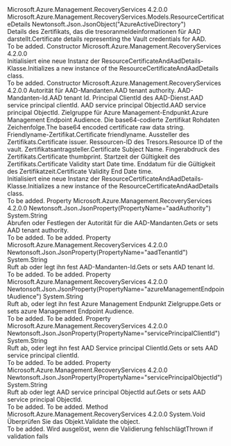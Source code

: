 <Type Name="ResourceCertificateAndAadDetails" FullName="Microsoft.Azure.Management.RecoveryServices.Models.ResourceCertificateAndAadDetails">
  <TypeSignature Language="C#" Value="public class ResourceCertificateAndAadDetails : Microsoft.Azure.Management.RecoveryServices.Models.ResourceCertificateDetails" />
  <TypeSignature Language="ILAsm" Value=".class public auto ansi beforefieldinit ResourceCertificateAndAadDetails extends Microsoft.Azure.Management.RecoveryServices.Models.ResourceCertificateDetails" />
  <TypeSignature Language="DocId" Value="T:Microsoft.Azure.Management.RecoveryServices.Models.ResourceCertificateAndAadDetails" />
  <TypeSignature Language="VB.NET" Value="Public Class ResourceCertificateAndAadDetails&#xA;Inherits ResourceCertificateDetails" />
  <TypeSignature Language="F#" Value="type ResourceCertificateAndAadDetails = class&#xA;    inherit ResourceCertificateDetails" />
  <AssemblyInfo>
    <AssemblyName>Microsoft.Azure.Management.RecoveryServices</AssemblyName>
    <AssemblyVersion>4.2.0.0</AssemblyVersion>
  </AssemblyInfo>
  <Base>
    <BaseTypeName>Microsoft.Azure.Management.RecoveryServices.Models.ResourceCertificateDetails</BaseTypeName>
  </Base>
  <Interfaces />
  <Attributes>
    <Attribute>
      <AttributeName>Newtonsoft.Json.JsonObject("AzureActiveDirectory")</AttributeName>
    </Attribute>
  </Attributes>
  <Docs>
    <summary>
            <span data-ttu-id="aa25d-101">Details des Zertifikats, das die tresoranmeldeinformationen für AAD darstellt.</span><span class="sxs-lookup"><span data-stu-id="aa25d-101">Certificate details representing the Vault credentials for AAD.</span></span>
            </summary>
    <remarks>To be added.</remarks>
  </Docs>
  <Members>
    <Member MemberName=".ctor">
      <MemberSignature Language="C#" Value="public ResourceCertificateAndAadDetails ();" />
      <MemberSignature Language="ILAsm" Value=".method public hidebysig specialname rtspecialname instance void .ctor() cil managed" />
      <MemberSignature Language="DocId" Value="M:Microsoft.Azure.Management.RecoveryServices.Models.ResourceCertificateAndAadDetails.#ctor" />
      <MemberSignature Language="VB.NET" Value="Public Sub New ()" />
      <MemberType>Constructor</MemberType>
      <AssemblyInfo>
        <AssemblyName>Microsoft.Azure.Management.RecoveryServices</AssemblyName>
        <AssemblyVersion>4.2.0.0</AssemblyVersion>
      </AssemblyInfo>
      <Parameters />
      <Docs>
        <summary>
            <span data-ttu-id="aa25d-102">Initialisiert eine neue Instanz der ResourceCertificateAndAadDetails-Klasse.</span><span class="sxs-lookup"><span data-stu-id="aa25d-102">Initializes a new instance of the ResourceCertificateAndAadDetails class.</span></span>
            </summary>
        <remarks>To be added.</remarks>
      </Docs>
    </Member>
    <Member MemberName=".ctor">
      <MemberSignature Language="C#" Value="public ResourceCertificateAndAadDetails (string aadAuthority, string aadTenantId, string servicePrincipalClientId, string servicePrincipalObjectId, string azureManagementEndpointAudience, byte[] certificate = null, string friendlyName = null, string issuer = null, Nullable&lt;long&gt; resourceId = null, string subject = null, string thumbprint = null, Nullable&lt;DateTime&gt; validFrom = null, Nullable&lt;DateTime&gt; validTo = null);" />
      <MemberSignature Language="ILAsm" Value=".method public hidebysig specialname rtspecialname instance void .ctor(string aadAuthority, string aadTenantId, string servicePrincipalClientId, string servicePrincipalObjectId, string azureManagementEndpointAudience, unsigned int8[] certificate, string friendlyName, string issuer, valuetype System.Nullable`1&lt;int64&gt; resourceId, string subject, string thumbprint, valuetype System.Nullable`1&lt;valuetype System.DateTime&gt; validFrom, valuetype System.Nullable`1&lt;valuetype System.DateTime&gt; validTo) cil managed" />
      <MemberSignature Language="DocId" Value="M:Microsoft.Azure.Management.RecoveryServices.Models.ResourceCertificateAndAadDetails.#ctor(System.String,System.String,System.String,System.String,System.String,System.Byte[],System.String,System.String,System.Nullable{System.Int64},System.String,System.String,System.Nullable{System.DateTime},System.Nullable{System.DateTime})" />
      <MemberSignature Language="VB.NET" Value="Public Sub New (aadAuthority As String, aadTenantId As String, servicePrincipalClientId As String, servicePrincipalObjectId As String, azureManagementEndpointAudience As String, Optional certificate As Byte() = null, Optional friendlyName As String = null, Optional issuer As String = null, Optional resourceId As Nullable(Of Long) = null, Optional subject As String = null, Optional thumbprint As String = null, Optional validFrom As Nullable(Of DateTime) = null, Optional validTo As Nullable(Of DateTime) = null)" />
      <MemberSignature Language="F#" Value="new Microsoft.Azure.Management.RecoveryServices.Models.ResourceCertificateAndAadDetails : string * string * string * string * string * byte[] * string * string * Nullable&lt;int64&gt; * string * string * Nullable&lt;DateTime&gt; * Nullable&lt;DateTime&gt; -&gt; Microsoft.Azure.Management.RecoveryServices.Models.ResourceCertificateAndAadDetails" Usage="new Microsoft.Azure.Management.RecoveryServices.Models.ResourceCertificateAndAadDetails (aadAuthority, aadTenantId, servicePrincipalClientId, servicePrincipalObjectId, azureManagementEndpointAudience, certificate, friendlyName, issuer, resourceId, subject, thumbprint, validFrom, validTo)" />
      <MemberType>Constructor</MemberType>
      <AssemblyInfo>
        <AssemblyName>Microsoft.Azure.Management.RecoveryServices</AssemblyName>
        <AssemblyVersion>4.2.0.0</AssemblyVersion>
      </AssemblyInfo>
      <Parameters>
        <Parameter Name="aadAuthority" Type="System.String" />
        <Parameter Name="aadTenantId" Type="System.String" />
        <Parameter Name="servicePrincipalClientId" Type="System.String" />
        <Parameter Name="servicePrincipalObjectId" Type="System.String" />
        <Parameter Name="azureManagementEndpointAudience" Type="System.String" />
        <Parameter Name="certificate" Type="System.Byte[]" />
        <Parameter Name="friendlyName" Type="System.String" />
        <Parameter Name="issuer" Type="System.String" />
        <Parameter Name="resourceId" Type="System.Nullable&lt;System.Int64&gt;" />
        <Parameter Name="subject" Type="System.String" />
        <Parameter Name="thumbprint" Type="System.String" />
        <Parameter Name="validFrom" Type="System.Nullable&lt;System.DateTime&gt;" />
        <Parameter Name="validTo" Type="System.Nullable&lt;System.DateTime&gt;" />
      </Parameters>
      <Docs>
        <param name="aadAuthority"><span data-ttu-id="aa25d-103">Autorität für AAD-Mandanten.</span><span class="sxs-lookup"><span data-stu-id="aa25d-103">AAD tenant authority.</span></span></param>
        <param name="aadTenantId"><span data-ttu-id="aa25d-104">AAD-Mandanten-Id.</span><span class="sxs-lookup"><span data-stu-id="aa25d-104">AAD tenant Id.</span></span></param>
        <param name="servicePrincipalClientId"><span data-ttu-id="aa25d-105">Principal ClientId des AAD-Dienst.</span><span class="sxs-lookup"><span data-stu-id="aa25d-105">AAD service principal clientId.</span></span></param>
        <param name="servicePrincipalObjectId"><span data-ttu-id="aa25d-106">AAD service principal ObjectId.</span><span class="sxs-lookup"><span data-stu-id="aa25d-106">AAD service principal ObjectId.</span></span></param>
        <param name="azureManagementEndpointAudience"><span data-ttu-id="aa25d-107">Zielgruppe für Azure Management-Endpunkt.</span><span class="sxs-lookup"><span data-stu-id="aa25d-107">Azure Management Endpoint Audience.</span></span></param>
        <param name="certificate"><span data-ttu-id="aa25d-108">Die base64-codierte Zertifikat Rohdaten Zeichenfolge.</span><span class="sxs-lookup"><span data-stu-id="aa25d-108">The base64 encoded certificate raw data string.</span></span></param>
        <param name="friendlyName"><span data-ttu-id="aa25d-109">Friendlyname-Zertifikat.</span><span class="sxs-lookup"><span data-stu-id="aa25d-109">Certificate friendlyname.</span></span></param>
        <param name="issuer"><span data-ttu-id="aa25d-110">Aussteller des Zertifikats.</span><span class="sxs-lookup"><span data-stu-id="aa25d-110">Certificate issuer.</span></span></param>
        <param name="resourceId"><span data-ttu-id="aa25d-111">Ressourcen-ID des Tresors.</span><span class="sxs-lookup"><span data-stu-id="aa25d-111">Resource ID of the vault.</span></span></param>
        <param name="subject"><span data-ttu-id="aa25d-112">Zertifikatsantragsteller.</span><span class="sxs-lookup"><span data-stu-id="aa25d-112">Certificate Subject Name.</span></span></param>
        <param name="thumbprint"><span data-ttu-id="aa25d-113">Fingerabdruck des Zertifikats.</span><span class="sxs-lookup"><span data-stu-id="aa25d-113">Certificate thumbprint.</span></span></param>
        <param name="validFrom"><span data-ttu-id="aa25d-114">Startzeit der Gültigkeit des Zertifikats.</span><span class="sxs-lookup"><span data-stu-id="aa25d-114">Certificate Validity start Date time.</span></span></param>
        <param name="validTo"><span data-ttu-id="aa25d-115">Enddatum für die Gültigkeit des Zertifikatzeit.</span><span class="sxs-lookup"><span data-stu-id="aa25d-115">Certificate Validity End Date time.</span></span></param>
        <summary>
            <span data-ttu-id="aa25d-116">Initialisiert eine neue Instanz der ResourceCertificateAndAadDetails-Klasse.</span><span class="sxs-lookup"><span data-stu-id="aa25d-116">Initializes a new instance of the ResourceCertificateAndAadDetails class.</span></span>
            </summary>
        <remarks>To be added.</remarks>
      </Docs>
    </Member>
    <Member MemberName="AadAuthority">
      <MemberSignature Language="C#" Value="public string AadAuthority { get; set; }" />
      <MemberSignature Language="ILAsm" Value=".property instance string AadAuthority" />
      <MemberSignature Language="DocId" Value="P:Microsoft.Azure.Management.RecoveryServices.Models.ResourceCertificateAndAadDetails.AadAuthority" />
      <MemberSignature Language="VB.NET" Value="Public Property AadAuthority As String" />
      <MemberSignature Language="F#" Value="member this.AadAuthority : string with get, set" Usage="Microsoft.Azure.Management.RecoveryServices.Models.ResourceCertificateAndAadDetails.AadAuthority" />
      <MemberType>Property</MemberType>
      <AssemblyInfo>
        <AssemblyName>Microsoft.Azure.Management.RecoveryServices</AssemblyName>
        <AssemblyVersion>4.2.0.0</AssemblyVersion>
      </AssemblyInfo>
      <Attributes>
        <Attribute>
          <AttributeName>Newtonsoft.Json.JsonProperty(PropertyName="aadAuthority")</AttributeName>
        </Attribute>
      </Attributes>
      <ReturnValue>
        <ReturnType>System.String</ReturnType>
      </ReturnValue>
      <Docs>
        <summary>
            <span data-ttu-id="aa25d-117">Abrufen oder Festlegen der Autorität für die AAD-Mandanten.</span><span class="sxs-lookup"><span data-stu-id="aa25d-117">Gets or sets AAD tenant authority.</span></span>
            </summary>
        <value>To be added.</value>
        <remarks>To be added.</remarks>
      </Docs>
    </Member>
    <Member MemberName="AadTenantId">
      <MemberSignature Language="C#" Value="public string AadTenantId { get; set; }" />
      <MemberSignature Language="ILAsm" Value=".property instance string AadTenantId" />
      <MemberSignature Language="DocId" Value="P:Microsoft.Azure.Management.RecoveryServices.Models.ResourceCertificateAndAadDetails.AadTenantId" />
      <MemberSignature Language="VB.NET" Value="Public Property AadTenantId As String" />
      <MemberSignature Language="F#" Value="member this.AadTenantId : string with get, set" Usage="Microsoft.Azure.Management.RecoveryServices.Models.ResourceCertificateAndAadDetails.AadTenantId" />
      <MemberType>Property</MemberType>
      <AssemblyInfo>
        <AssemblyName>Microsoft.Azure.Management.RecoveryServices</AssemblyName>
        <AssemblyVersion>4.2.0.0</AssemblyVersion>
      </AssemblyInfo>
      <Attributes>
        <Attribute>
          <AttributeName>Newtonsoft.Json.JsonProperty(PropertyName="aadTenantId")</AttributeName>
        </Attribute>
      </Attributes>
      <ReturnValue>
        <ReturnType>System.String</ReturnType>
      </ReturnValue>
      <Docs>
        <summary>
            <span data-ttu-id="aa25d-118">Ruft ab oder legt ihn fest AAD-Mandanten-Id.</span><span class="sxs-lookup"><span data-stu-id="aa25d-118">Gets or sets AAD tenant Id.</span></span>
            </summary>
        <value>To be added.</value>
        <remarks>To be added.</remarks>
      </Docs>
    </Member>
    <Member MemberName="AzureManagementEndpointAudience">
      <MemberSignature Language="C#" Value="public string AzureManagementEndpointAudience { get; set; }" />
      <MemberSignature Language="ILAsm" Value=".property instance string AzureManagementEndpointAudience" />
      <MemberSignature Language="DocId" Value="P:Microsoft.Azure.Management.RecoveryServices.Models.ResourceCertificateAndAadDetails.AzureManagementEndpointAudience" />
      <MemberSignature Language="VB.NET" Value="Public Property AzureManagementEndpointAudience As String" />
      <MemberSignature Language="F#" Value="member this.AzureManagementEndpointAudience : string with get, set" Usage="Microsoft.Azure.Management.RecoveryServices.Models.ResourceCertificateAndAadDetails.AzureManagementEndpointAudience" />
      <MemberType>Property</MemberType>
      <AssemblyInfo>
        <AssemblyName>Microsoft.Azure.Management.RecoveryServices</AssemblyName>
        <AssemblyVersion>4.2.0.0</AssemblyVersion>
      </AssemblyInfo>
      <Attributes>
        <Attribute>
          <AttributeName>Newtonsoft.Json.JsonProperty(PropertyName="azureManagementEndpointAudience")</AttributeName>
        </Attribute>
      </Attributes>
      <ReturnValue>
        <ReturnType>System.String</ReturnType>
      </ReturnValue>
      <Docs>
        <summary>
            <span data-ttu-id="aa25d-119">Ruft ab, oder legt ihn fest Azure Management Endpunkt Zielgruppe.</span><span class="sxs-lookup"><span data-stu-id="aa25d-119">Gets or sets azure Management Endpoint Audience.</span></span>
            </summary>
        <value>To be added.</value>
        <remarks>To be added.</remarks>
      </Docs>
    </Member>
    <Member MemberName="ServicePrincipalClientId">
      <MemberSignature Language="C#" Value="public string ServicePrincipalClientId { get; set; }" />
      <MemberSignature Language="ILAsm" Value=".property instance string ServicePrincipalClientId" />
      <MemberSignature Language="DocId" Value="P:Microsoft.Azure.Management.RecoveryServices.Models.ResourceCertificateAndAadDetails.ServicePrincipalClientId" />
      <MemberSignature Language="VB.NET" Value="Public Property ServicePrincipalClientId As String" />
      <MemberSignature Language="F#" Value="member this.ServicePrincipalClientId : string with get, set" Usage="Microsoft.Azure.Management.RecoveryServices.Models.ResourceCertificateAndAadDetails.ServicePrincipalClientId" />
      <MemberType>Property</MemberType>
      <AssemblyInfo>
        <AssemblyName>Microsoft.Azure.Management.RecoveryServices</AssemblyName>
        <AssemblyVersion>4.2.0.0</AssemblyVersion>
      </AssemblyInfo>
      <Attributes>
        <Attribute>
          <AttributeName>Newtonsoft.Json.JsonProperty(PropertyName="servicePrincipalClientId")</AttributeName>
        </Attribute>
      </Attributes>
      <ReturnValue>
        <ReturnType>System.String</ReturnType>
      </ReturnValue>
      <Docs>
        <summary>
            <span data-ttu-id="aa25d-120">Ruft ab, oder legt ihn fest AAD Service principal ClientId.</span><span class="sxs-lookup"><span data-stu-id="aa25d-120">Gets or sets AAD service principal clientId.</span></span>
            </summary>
        <value>To be added.</value>
        <remarks>To be added.</remarks>
      </Docs>
    </Member>
    <Member MemberName="ServicePrincipalObjectId">
      <MemberSignature Language="C#" Value="public string ServicePrincipalObjectId { get; set; }" />
      <MemberSignature Language="ILAsm" Value=".property instance string ServicePrincipalObjectId" />
      <MemberSignature Language="DocId" Value="P:Microsoft.Azure.Management.RecoveryServices.Models.ResourceCertificateAndAadDetails.ServicePrincipalObjectId" />
      <MemberSignature Language="VB.NET" Value="Public Property ServicePrincipalObjectId As String" />
      <MemberSignature Language="F#" Value="member this.ServicePrincipalObjectId : string with get, set" Usage="Microsoft.Azure.Management.RecoveryServices.Models.ResourceCertificateAndAadDetails.ServicePrincipalObjectId" />
      <MemberType>Property</MemberType>
      <AssemblyInfo>
        <AssemblyName>Microsoft.Azure.Management.RecoveryServices</AssemblyName>
        <AssemblyVersion>4.2.0.0</AssemblyVersion>
      </AssemblyInfo>
      <Attributes>
        <Attribute>
          <AttributeName>Newtonsoft.Json.JsonProperty(PropertyName="servicePrincipalObjectId")</AttributeName>
        </Attribute>
      </Attributes>
      <ReturnValue>
        <ReturnType>System.String</ReturnType>
      </ReturnValue>
      <Docs>
        <summary>
            <span data-ttu-id="aa25d-121">Ruft ab oder legt AAD service principal ObjectId auf.</span><span class="sxs-lookup"><span data-stu-id="aa25d-121">Gets or sets AAD service principal ObjectId.</span></span>
            </summary>
        <value>To be added.</value>
        <remarks>To be added.</remarks>
      </Docs>
    </Member>
    <Member MemberName="Validate">
      <MemberSignature Language="C#" Value="public virtual void Validate ();" />
      <MemberSignature Language="ILAsm" Value=".method public hidebysig newslot virtual instance void Validate() cil managed" />
      <MemberSignature Language="DocId" Value="M:Microsoft.Azure.Management.RecoveryServices.Models.ResourceCertificateAndAadDetails.Validate" />
      <MemberSignature Language="VB.NET" Value="Public Overridable Sub Validate ()" />
      <MemberSignature Language="F#" Value="abstract member Validate : unit -&gt; unit&#xA;override this.Validate : unit -&gt; unit" Usage="resourceCertificateAndAadDetails.Validate " />
      <MemberType>Method</MemberType>
      <AssemblyInfo>
        <AssemblyName>Microsoft.Azure.Management.RecoveryServices</AssemblyName>
        <AssemblyVersion>4.2.0.0</AssemblyVersion>
      </AssemblyInfo>
      <ReturnValue>
        <ReturnType>System.Void</ReturnType>
      </ReturnValue>
      <Parameters />
      <Docs>
        <summary>
            <span data-ttu-id="aa25d-122">Überprüfen Sie das Objekt.</span><span class="sxs-lookup"><span data-stu-id="aa25d-122">Validate the object.</span></span>
            </summary>
        <remarks>To be added.</remarks>
        <exception cref="T:Microsoft.Rest.ValidationException">
            <span data-ttu-id="aa25d-123">Wird ausgelöst, wenn die Validierung fehlschlägt</span><span class="sxs-lookup"><span data-stu-id="aa25d-123">Thrown if validation fails</span></span>
            </exception>
      </Docs>
    </Member>
  </Members>
</Type>